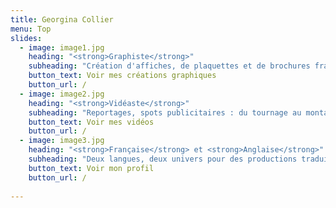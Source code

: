 ```yaml
---
title: Georgina Collier
menu: Top
slides:
  - image: image1.jpg
    heading: "<strong>Graphiste</strong>"
    subheading: "Création d'affiches, de plaquettes et de brochures fraîches et modernes"
    button_text: Voir mes créations graphiques
    button_url: /
  - image: image2.jpg
    heading: "<strong>Vidéaste</strong>"
    subheading: "Reportages, spots publicitaires : du tournage au montage !"
    button_text: Voir mes vidéos
    button_url: /
  - image: image3.jpg
    heading: "<strong>Française</strong> et <strong>Anglaise</strong>"
    subheading: "Deux langues, deux univers pour des productions traduites maitrisées"
    button_text: Voir mon profil
    button_url: /
    
---
```





